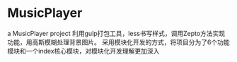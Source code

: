 # MusicPlayer
a MusicPlayer project
利用gulp打包工具，less书写样式，调用Zepto方法实现功能，用高斯模糊处理背景图片。
采用模块化开发的方式，将项目分为了6个功能模块和一个index核心模块，对模块化开发理解更加深入
